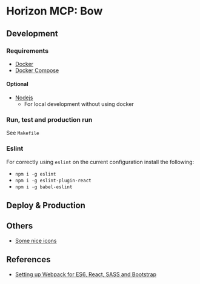 Horizon MCP: Bow
====================

Development
-----------
### Requirements
- [Docker](https://www.docker.com)
- [Docker Compose](https://www.docker.com/products/docker-compose)

#### Optional
- [Nodejs](https://nodejs.org)
    - For local development without using docker

### Run, test and production run
See `Makefile`

### Eslint
For correctly using `eslint` on the current configuration install the following:
- `npm i -g eslint`
- `npm i -g eslint-plugin-react`
- `npm i -g babel-eslint`

Deploy & Production
-------------------

Others
------
- [Some nice icons](http://www.freepik.com/free-photos-vectors/cargo)

References
----------
- [Setting up Webpack for ES6, React, SASS and Bootstrap](http://andrejgajdos.com/setting-up-webpack-for-es6-react-sass-and-bootstrap/)

